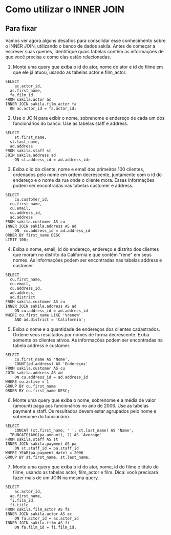 # Como utilizar o INNER JOIN
## Para fixar

Vamos ver agora alguns desafios para consolidar esse conhecimento sobre o INNER JOIN, utilizando o banco de dados sakila. Antes de começar a escrever suas queries, identifique quais tabelas contêm as informações de que você precisa e como elas estão relacionadas.

1. Monte uma query que exiba o id do ator, nome do ator e id do filme em que ele já atuou, usando as tabelas actor e film_actor.
```
SELECT
	ac.actor_id,
  ac.first_name,
  fa.film_id
FROM sakila.actor ac
INNER JOIN sakila.film_actor fa
  ON ac.actor_id = fa.actor_id;
```

2. Use o JOIN para exibir o nome, sobrenome e endereço de cada um dos funcionários do banco. Use as tabelas staff e address.
```
SELECT
	st.first_name,
  st.last_name,
  ad.address
FROM sakila.staff st
JOIN sakila.address ad
	ON st.address_id = ad.address_id;
```

3. Exiba o id do cliente, nome e email dos primeiros 100 clientes, ordenados pelo nome em ordem decrescente, juntamente com o id do endereço e o nome da rua onde o cliente mora. Essas informações podem ser encontradas nas tabelas customer e address.
```
SELECT
	cu.customer_id,
  cu.first_name,
  cu.email,
  cu.address_id,
  ad.address
FROM sakila.customer AS cu
INNER JOIN sakila.address AS ad
	ON	cu.address_id = ad.address_id
ORDER BY first_name DESC
LIMIT 100;
```

4. Exiba o nome, email, id do endereço, endereço e distrito dos clientes que moram no distrito da California e que contêm "rene" em seus nomes. As informações podem ser encontradas nas tabelas address e customer.
```
SELECT
  cu.first_name,
  cu.email,
  cu.address_id,
  ad.address,
  ad.district
FROM sakila.customer AS cu
INNER JOIN sakila.address AS ad
	ON cu.address_id = ad.address_id
WHERE cu.first_name LIKE '%rene%'
	AND ad.district = 'California';
```

5. Exiba o nome e a quantidade de endereços dos clientes cadastrados. Ordene seus resultados por nomes de forma decrescente. Exiba somente os clientes ativos. As informações podem ser encontradas na tabela address e customer.
```
SELECT
	cu.first_name AS 'Nome',
    COUNT(ad.address) AS 'Endereços'
FROM sakila.customer AS cu
JOIN sakila.address AS ad
	ON cu.address_id = ad.address_id
WHERE cu.active = 1
GROUP BY cu.first_name
ORDER BY cu.first_name DESC;
```

6. Monte uma query que exiba o nome, sobrenome e a média de valor (amount) paga aos funcionários no ano de 2006. Use as tabelas payment e staff. Os resultados devem estar agrupados pelo nome e sobrenome do funcionário.
```
SELECT
	CONCAT (st.first_name, ' ', st.last_name) AS 'Name',
  TRUNCATE(AVG(pa.amount), 2) AS 'Average'
FROM sakila.staff AS st
INNER JOIN sakila.payment AS pa
	ON st.staff_id = pa.staff_id
WHERE YEAR(pa.payment_date) = 2006
GROUP BY st.first_name, st.last_name;
```

7. Monte uma query que exiba o id do ator, nome, id do filme e título do filme, usando as tabelas actor, film_actor e film. Dica: você precisará fazer mais de um JOIN na mesma query.
```
SELECT
	ac.actor_id,
  ac.first_name,
  fi.film_id,
  fi.title
FROM sakila.film_actor AS fa
INNER JOIN sakila.actor AS ac
	ON fa.actor_id = ac.actor_id
INNER JOIN sakila.film AS fi
	ON fa.film_id = fi.film_id;
```